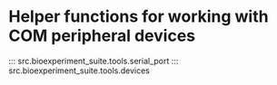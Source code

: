 # Helper functions for working with COM peripheral devices

::: src.bioexperiment_suite.tools.serial_port
::: src.bioexperiment_suite.tools.devices
